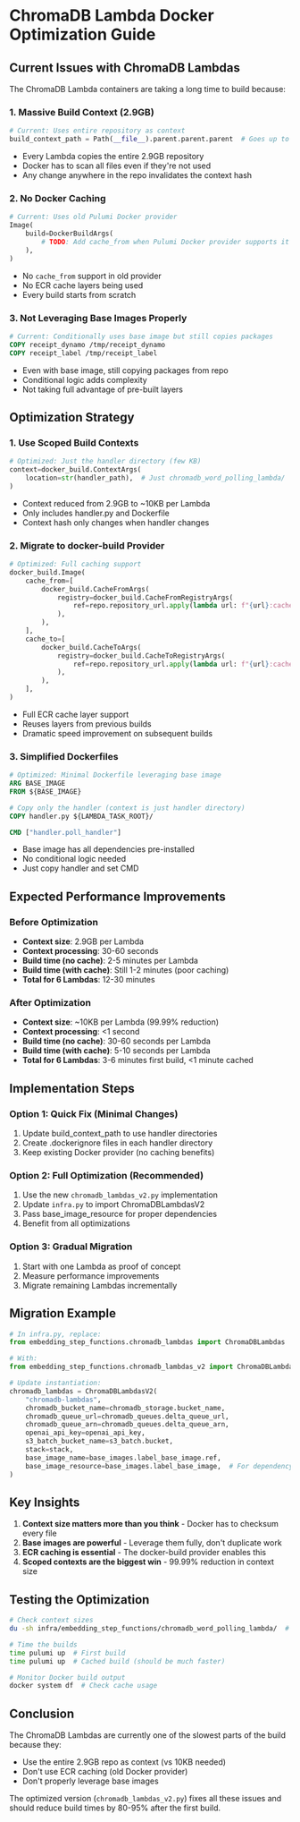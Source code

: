 # ChromaDB Lambda Docker Optimization Guide

## Current Issues with ChromaDB Lambdas

The ChromaDB Lambda containers are taking a long time to build because:

### 1. **Massive Build Context (2.9GB)**
```python
# Current: Uses entire repository as context
build_context_path = Path(__file__).parent.parent.parent  # Goes up to repo root
```
- Every Lambda copies the entire 2.9GB repository
- Docker has to scan all files even if they're not used
- Any change anywhere in the repo invalidates the context hash

### 2. **No Docker Caching**
```python
# Current: Uses old Pulumi Docker provider
Image(
    build=DockerBuildArgs(
        # TODO: Add cache_from when Pulumi Docker provider supports it properly
    ),
)
```
- No `cache_from` support in old provider
- No ECR cache layers being used
- Every build starts from scratch

### 3. **Not Leveraging Base Images Properly**
```dockerfile
# Current: Conditionally uses base image but still copies packages
COPY receipt_dynamo /tmp/receipt_dynamo
COPY receipt_label /tmp/receipt_label
```
- Even with base image, still copying packages from repo
- Conditional logic adds complexity
- Not taking full advantage of pre-built layers

## Optimization Strategy

### 1. **Use Scoped Build Contexts**
```python
# Optimized: Just the handler directory (few KB)
context=docker_build.ContextArgs(
    location=str(handler_path),  # Just chromadb_word_polling_lambda/
)
```
- Context reduced from 2.9GB to ~10KB per Lambda
- Only includes handler.py and Dockerfile
- Context hash only changes when handler changes

### 2. **Migrate to docker-build Provider**
```python
# Optimized: Full caching support
docker_build.Image(
    cache_from=[
        docker_build.CacheFromArgs(
            registry=docker_build.CacheFromRegistryArgs(
                ref=repo.repository_url.apply(lambda url: f"{url}:cache"),
            ),
        ),
    ],
    cache_to=[
        docker_build.CacheToArgs(
            registry=docker_build.CacheToRegistryArgs(
                ref=repo.repository_url.apply(lambda url: f"{url}:cache"),
            ),
        ),
    ],
)
```
- Full ECR cache layer support
- Reuses layers from previous builds
- Dramatic speed improvement on subsequent builds

### 3. **Simplified Dockerfiles**
```dockerfile
# Optimized: Minimal Dockerfile leveraging base image
ARG BASE_IMAGE
FROM ${BASE_IMAGE}

# Copy only the handler (context is just handler directory)
COPY handler.py ${LAMBDA_TASK_ROOT}/

CMD ["handler.poll_handler"]
```
- Base image has all dependencies pre-installed
- No conditional logic needed
- Just copy handler and set CMD

## Expected Performance Improvements

### Before Optimization
- **Context size**: 2.9GB per Lambda
- **Context processing**: 30-60 seconds
- **Build time (no cache)**: 2-5 minutes per Lambda
- **Build time (with cache)**: Still 1-2 minutes (poor caching)
- **Total for 6 Lambdas**: 12-30 minutes

### After Optimization
- **Context size**: ~10KB per Lambda (99.99% reduction)
- **Context processing**: <1 second
- **Build time (no cache)**: 30-60 seconds per Lambda
- **Build time (with cache)**: 5-10 seconds per Lambda
- **Total for 6 Lambdas**: 3-6 minutes first build, <1 minute cached

## Implementation Steps

### Option 1: Quick Fix (Minimal Changes)
1. Update build_context_path to use handler directories
2. Create .dockerignore files in each handler directory
3. Keep existing Docker provider (no caching benefits)

### Option 2: Full Optimization (Recommended)
1. Use the new `chromadb_lambdas_v2.py` implementation
2. Update `infra.py` to import ChromaDBLambdasV2
3. Pass base_image_resource for proper dependencies
4. Benefit from all optimizations

### Option 3: Gradual Migration
1. Start with one Lambda as proof of concept
2. Measure performance improvements
3. Migrate remaining Lambdas incrementally

## Migration Example

```python
# In infra.py, replace:
from embedding_step_functions.chromadb_lambdas import ChromaDBLambdas

# With:
from embedding_step_functions.chromadb_lambdas_v2 import ChromaDBLambdasV2

# Update instantiation:
chromadb_lambdas = ChromaDBLambdasV2(
    "chromadb-lambdas",
    chromadb_bucket_name=chromadb_storage.bucket_name,
    chromadb_queue_url=chromadb_queues.delta_queue_url,
    chromadb_queue_arn=chromadb_queues.delta_queue_arn,
    openai_api_key=openai_api_key,
    s3_batch_bucket_name=s3_batch.bucket,
    stack=stack,
    base_image_name=base_images.label_base_image.ref,
    base_image_resource=base_images.label_base_image,  # For dependency
)
```

## Key Insights

1. **Context size matters more than you think** - Docker has to checksum every file
2. **Base images are powerful** - Leverage them fully, don't duplicate work
3. **ECR caching is essential** - The docker-build provider enables this
4. **Scoped contexts are the biggest win** - 99.99% reduction in context size

## Testing the Optimization

```bash
# Check context sizes
du -sh infra/embedding_step_functions/chromadb_word_polling_lambda/  # ~10KB

# Time the builds
time pulumi up  # First build
time pulumi up  # Cached build (should be much faster)

# Monitor Docker build output
docker system df  # Check cache usage
```

## Conclusion

The ChromaDB Lambdas are currently one of the slowest parts of the build because they:
- Use the entire 2.9GB repo as context (vs 10KB needed)
- Don't use ECR caching (old Docker provider)
- Don't properly leverage base images

The optimized version (`chromadb_lambdas_v2.py`) fixes all these issues and should reduce build times by 80-95% after the first build.